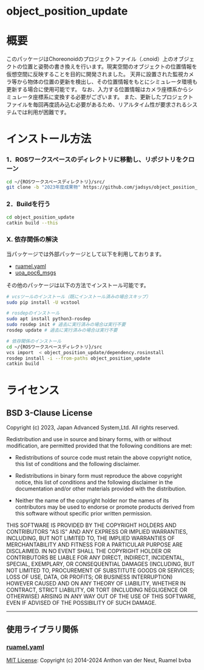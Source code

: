 object_position_update
=======

概要
=======
このパッケージはChoreonoidのプロジェクトファイル（.cnoid）上のオブジェクトの位置と姿勢の書き換えを行います。現実空間のオブジェクトの位置情報を仮想空間に反映することを目的に開発されました。
天井に設置された監視カメラ等から物体の位置の更新を検出し、その位置情報をもとにシミュレータ環境も更新する場合に使用可能です。
なお、入力する位置情報はカメラ座標系からシミュレータ座標系に変換する必要がございます。
また、更新したプロジェクトファイルを毎回再度読み込む必要があるため、リアルタイム性が要求されるシステムでは利用が困難です。

インストール方法
=======
### 1．ROSワークスペースのディレクトリに移動し、リポジトリをクローン
```bash 
cd ~/{ROSワークスペースディレクトリ}/src/
git clone -b "2023年度成果物" https://github.com/jadsys/object_position_update.git
```
### 2．Buildを行う
```bash 
cd object_position_update
catkin build --this
```
### X. 依存関係の解決
当パッケージでは外部パッケージとして以下を利用しております。
- [ruamel.yaml](https://sourceforge.net/projects/ruamel-yaml/)
- [uoa_poc6_msgs](https://github.com/jadsys/uoa_poc6_msgs.git)


その他のパッケージは以下の方法でインストール可能です。
```bash
# vcsツールのインストール（既にインストール済みの場合スキップ）
sudo pip install -U vcstool

# rosdepのインストール
sudo apt install python3-rosdep
sudo rosdep init # 過去に実行済みの場合は実行不要
rosdep update # 過去に実行済みの場合は実行不要

# 依存関係のインストール
cd ~/{ROSワークスペースディレクトリ}/src
vcs import  < object_position_update/dependency.rosinstall
rosdep install -i --from-paths object_position_update
catkin build
```

ライセンス
=======
## BSD 3-Clause License

Copyright (c) 2023, Japan Advanced System,Ltd.
All rights reserved.

Redistribution and use in source and binary forms, with or without
modification, are permitted provided that the following conditions are met:

* Redistributions of source code must retain the above copyright notice, this
  list of conditions and the following disclaimer.

* Redistributions in binary form must reproduce the above copyright notice,
  this list of conditions and the following disclaimer in the documentation
  and/or other materials provided with the distribution.

* Neither the name of the copyright holder nor the names of its contributors 
   may be used to endorse or promote products derived from this software 
   without specific prior written permission.

THIS SOFTWARE IS PROVIDED BY THE COPYRIGHT HOLDERS AND CONTRIBUTORS "AS IS"
AND ANY EXPRESS OR IMPLIED WARRANTIES, INCLUDING, BUT NOT LIMITED TO, THE
IMPLIED WARRANTIES OF MERCHANTABILITY AND FITNESS FOR A PARTICULAR PURPOSE ARE
DISCLAIMED. IN NO EVENT SHALL THE COPYRIGHT HOLDER OR CONTRIBUTORS BE LIABLE
FOR ANY DIRECT, INDIRECT, INCIDENTAL, SPECIAL, EXEMPLARY, OR CONSEQUENTIAL
DAMAGES (INCLUDING, BUT NOT LIMITED TO, PROCUREMENT OF SUBSTITUTE GOODS OR
SERVICES; LOSS OF USE, DATA, OR PROFITS; OR BUSINESS INTERRUPTION) HOWEVER
CAUSED AND ON ANY THEORY OF LIABILITY, WHETHER IN CONTRACT, STRICT LIABILITY,
OR TORT (INCLUDING NEGLIGENCE OR OTHERWISE) ARISING IN ANY WAY OUT OF THE USE
OF THIS SOFTWARE, EVEN IF ADVISED OF THE POSSIBILITY OF SUCH DAMAGE.

* * *
## 使用ライブラリ関係
### [ruamel.yaml](https://sourceforge.net/projects/ruamel-yaml/)
 [MIT License](https://opensource.org/licenses/MIT):  Copyright (c) 2014-2024 Anthon van der Neut, Ruamel bvba